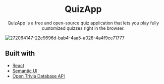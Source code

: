 <h1 align="center">
    QuizApp
  </a>
</h1>



<p align="center">
  QuizApp is a free and open-source quiz application that lets you play fully customized quizzes right in the browser.
</p>

![272064147-22e9696d-bab4-4aa5-a028-4a4f9ce71777](https://github.com/user-attachments/assets/d5bba609-cb21-4ca0-aa5c-2feb20f846a0)

## Built with

- [React](http://react.dev)
- [Semantic UI](https://semantic-ui.com)
- [Open Trivia Database API](https://opentdb.com/api_config.php)



